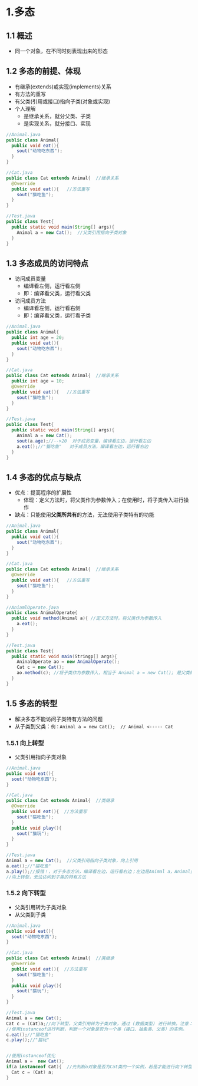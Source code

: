 # 1.多态

## 1.1 概述

- 同一个对象，在不同时刻表现出来的形态

## 1.2 多态的前提、体现

- 有继承(extends)或实现(implements)关系
- 有方法的重写
- 有父类(引用或接口)指向子类(对象或实现)
- 个人理解
  - 是继承关系，就分父类、子类
  - 是实现关系，就分接口、实现


```java
//Animal.java
public class Animal{
  public void eat(){
    sout("动物吃东西");
  }
}

//Cat.java
public class Cat extends Animal{  //继承关系
  @Override
  public void eat(){   //方法重写
    sout("猫吃鱼");
  }
}

//Test.java
public class Test{
  public static void main(String[] args){
    Animal a = new Cat();  //父类引用指向子类对象
  }
}
```

## 1.3 多态成员的访问特点

- 访问成员变量
  - 编译看左侧，运行看左侧
  - 即：编译看父类，运行看父类
- 访问成员方法
  - 编译看左侧，运行看右侧
  - 即：编译看父类，运行看子类

```java
//Animal.java
public class Animal{
  public int age = 20;
  public void eat(){
    sout("动物吃东西");
  }
}

//Cat.java
public class Cat extends Animal{  //继承关系
  public int age = 10;
  @Override
  public void eat(){   //方法重写
    sout("猫吃鱼");
  }
}

//Test.java
public class Test{
  public static void main(String[] args){
    Animal a = new Cat();
    sout(a.age);//-->20  对于成员变量，编译看左边，运行看左边
    a.eat();//"猫吃鱼"   对于成员方法，编译看左边，运行看右边
  }
}
```

## 1.4 多态的优点与缺点

- 优点：提高程序的扩展性
  - 体现：定义方法时，将父类作为参数传入；在使用时，将子类传入进行操作
- 缺点：只能使用**父类所共有**的方法，无法使用子类特有的功能

```java
//Animal.java
public class Animal{
  public void eat(){
    sout("动物吃东西");
  }
}

//Cat.java
public class Cat extends Animal{  //继承关系
  @Override
  public void eat(){   //方法重写
    sout("猫吃鱼");
  }
}

//AniamlOperate.java
public class AnimalOperate{
  public void method(Animal a){ //定义方法时，将父类作为参数传入
    a.eat();
  }
}

//Test.java
public class Test{
  public static void main(Stringp[] args){
    AninalOperate ao = new AnimalOperate();
    Cat c = new Cat();
    ao.method(c); //将子类作为参数传入，相当于 Animal a = new Cat(); 是父类的引用指向子类的对象，符合多态的条件
  }
}
```

## 1.5 多态的转型

- 解决多态不能访问子类特有方法的问题
- 从子类到父类：`例：Animal a = new Cat();  // Animal <----- Cat`

### 1.5.1 向上转型

- 父类引用指向子类对象

```java
//Animal.java
public void eat(){
  sout("动物吃东西");
}

//Cat.java
public class Cat extends Animal{  //类继承
  @Override
  public void eat(){  //方法重写
    sout("猫吃鱼");
  }
  public void play(){
    sout("猫玩");
  }
}

//Test.java
Animal a = new Cat();  //父类引用指向子类对象，向上引用
a.eat();//"猫吃鱼"
a.play();//报错！，对于多态方法，编译看左边，运行看右边；左边是Animal a，Animal类中没有play方法，所以报错
//向上转型，无法访问到子类的特有方法
```

### 1.5.2 向下转型

- 父类引用转为子类对象
- 从父类到子类

```java
//Animal.java
public void eat(){
  sout("动物吃东西");
}

//Cat.java
public class Cat extends Animal{  //类继承
  @Override
  public void eat(){  //方法重写
    sout("猫吃鱼");
  }
  public void play(){
    sout("猫玩");
  }
}

//Test.java
Animal a = new Cat();
Cat c = (Cat)a;//向下转型，父类引用转为子类对象，通过 (数据类型) 进行转换。注意：必须是类的实例才能转换！！
//使用instanceof进行判断，判断一个对象是否为一个类（接口、抽象类、父类）的实例。
c.eat();//"猫吃鱼"
c.play();//"猫玩"


//使用instanceof优化
Animal a =  new Cat();
if(a instanceof Cat){  //先判断a对象是否为Cat类的一个实例，若是才能进行向下转型，避免了不同类的转化而产生的报错！
  Cat c = (Cat) a;
}
```




